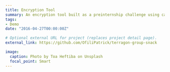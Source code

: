 ```yaml
---
title: Encryption Tool
summary: An encryption tool built as a preinternship challenge using caeser cipher alogrithm.
tags:
- Demo
date: "2016-04-27T00:00:00Z"

# Optional external URL for project (replaces project detail page).
external_link: https://github.com/OfiliPatrick/terragon-group-snack

image:
  caption: Photo by Toa Heftiba on Unsplash
  focal_point: Smart
---
```

